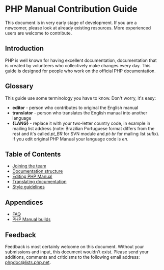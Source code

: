 # PHP Manual Contribution Guide
This document is in very early stage of development. If you are a newcomer, please look at already existing resources.
More experienced users are welcome to contribute.

## Introduction
PHP is well known for having excellent documentation, documentation that is created by volunteers who
collectively make changes every day. This guide is designed for people who work on the official PHP documentation.

## Glossary
This guide use some terminology you have to know. Don't worry, it's easy:
- **editor** - person who contributes to original the English manual
- **translator** - person who translates the English manual into another language
- **{LANG}** - replace it with your two-letter country code, in example in mailing list address (note: Brazilian Portuguese
format differs from the rest and it's called *pt_BR* for SVN module and *pt-br* for mailing list sufix). If you edit
original PHP Manual your language code is *en*.

## Table of Contents
- [Joining the team](joining.md)
- [Documentation structure](structure.md)
- [Editing PHP Manual](editing.md)
- [Translating documentation](translating.md)
- [Style guidelines](style.md)

## Appendices
- [FAQ](faq.md)
- [PHP Manual builds](builds.md)

## Feedback
Feedback is most certainly welcome on this document. Without your submissions and input, this document wouldn't exist.
Please send your additions, comments and criticisms to the following email address: phpdoc@lists.php.net.